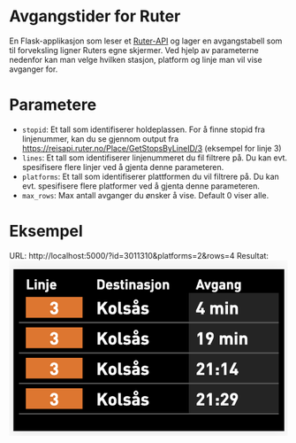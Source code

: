 # Avgangstider for Ruter

En Flask-applikasjon som leser et [Ruter-API](https://reisapi.ruter.no/help) og lager en avgangstabell som til forveksling ligner Ruters egne skjermer. Ved hjelp av parameterne nedenfor kan man velge hvilken stasjon, platform og linje man vil vise avganger for.


# Parametere

* `stopid`: Et tall som identifiserer holdeplassen. For å finne stopid fra linjenummer, kan du se gjennom output fra https://reisapi.ruter.no/Place/GetStopsByLineID/3 (eksempel for linje 3)
* `lines`: Et tall som identifiserer linjenummeret du fil filtrere på. Du kan evt. spesifisere flere linjer ved å gjenta denne parameteren.
* `platforms`: Et tall som identifiserer plattformen du vil filtrere på. Du kan evt. spesifisere flere platformer ved å gjenta denne parameteren.
* `max_rows`: Max antall avganger du ønsker å vise. Default 0 viser alle.

# Eksempel
URL: http://localhost:5000/?id=3011310&platforms=2&rows=4
Resultat: ![Screenshot](screenshot.png)
